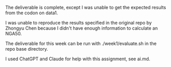 The deliverable is complete, except I was unable to get the expected results from the codon on data1.

I was unable to reproduce the results specified in the original repo by Zhongyu Chen because I didn't have enough information to calculate an NGA50.

The deliverable for this week can be run with ./week1/evaluate.sh in the repo base directory.

I used ChatGPT and Claude for help with this assignment, see ai.md.
